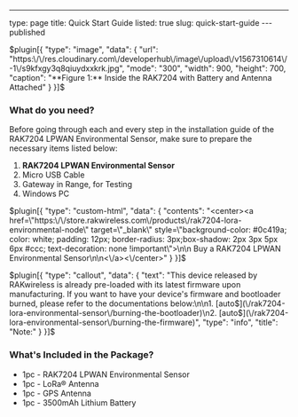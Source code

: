 ---
type: page
title: Quick Start Guide
listed: true
slug: quick-start-guide
---published

$plugin[{
    "type": "image",
    "data": {
        "url": "https:\/\/res.cloudinary.com\/developerhub\/image\/upload\/v1567310614\/-1\/s9kfxgy3q8qiuydxxkrk.jpg",
        "mode": "300",
        "width": 900,
        "height": 700,
        "caption": "**Figure 1:** Inside the RAK7204 with Battery and Antenna Attached"
    }
}]$

### What do you need?

Before going through each and every step in the installation guide of the RAK7204 LPWAN Environmental Sensor, make sure to prepare the necessary items listed below:

1. **RAK7204 LPWAN Environmental Sensor**
2. Micro USB Cable
3. Gateway in Range, for Testing
4. Windows PC

$plugin[{
    "type": "custom-html",
    "data": {
        "contents": "<center><a href=\"https:\/\/store.rakwireless.com\/products\/rak7204-lora-environmental-node\" target=\"_blank\" style=\"background-color: #0c419a; color: white; padding: 12px; border-radius: 3px;box-shadow: 2px 3px 5px 6px #ccc; text-decoration: none !important\">\n\n    Buy a RAK7204 LPWAN Environmental Sensor\n\n<\/a><\/center>"
    }
}]$

$plugin[{
    "type": "callout",
    "data": {
        "text": "This device released by RAKwireless is already pre-loaded with its latest firmware upon manufacturing. If you want to have your device's firmware and bootloader burned, please refer to the documentations below:\n\n1. [auto$](\/rak7204-lora-environmental-sensor\/burning-the-bootloader)\n2. [auto$](\/rak7204-lora-environmental-sensor\/burning-the-firmware)",
        "type": "info",
        "title": "Note:"
    }
}]$

### What's Included in the Package?

- 1pc - RAK7204 LPWAN Environmental Sensor
- 1pc - LoRa® Antenna
- 1pc - GPS Antenna
- 1pc - 3500mAh Lithium Battery

